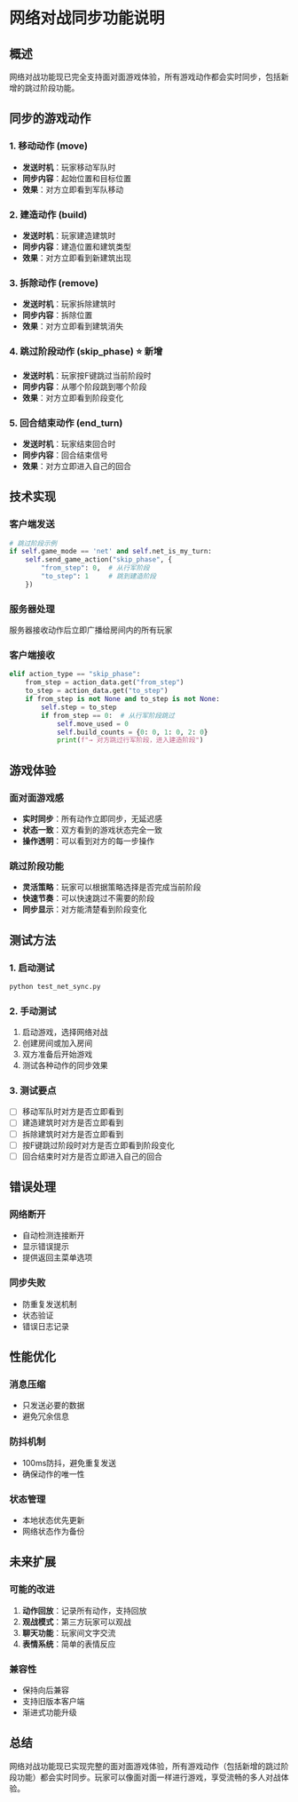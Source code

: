 # 网络对战同步功能说明

## 概述
网络对战功能现已完全支持面对面游戏体验，所有游戏动作都会实时同步，包括新增的跳过阶段功能。

## 同步的游戏动作

### 1. 移动动作 (move)
- **发送时机**：玩家移动军队时
- **同步内容**：起始位置和目标位置
- **效果**：对方立即看到军队移动

### 2. 建造动作 (build)
- **发送时机**：玩家建造建筑时
- **同步内容**：建造位置和建筑类型
- **效果**：对方立即看到新建筑出现

### 3. 拆除动作 (remove)
- **发送时机**：玩家拆除建筑时
- **同步内容**：拆除位置
- **效果**：对方立即看到建筑消失

### 4. 跳过阶段动作 (skip_phase) ⭐ 新增
- **发送时机**：玩家按F键跳过当前阶段时
- **同步内容**：从哪个阶段跳到哪个阶段
- **效果**：对方立即看到阶段变化

### 5. 回合结束动作 (end_turn)
- **发送时机**：玩家结束回合时
- **同步内容**：回合结束信号
- **效果**：对方立即进入自己的回合

## 技术实现

### 客户端发送
```python
# 跳过阶段示例
if self.game_mode == 'net' and self.net_is_my_turn:
    self.send_game_action("skip_phase", {
        "from_step": 0,  # 从行军阶段
        "to_step": 1     # 跳到建造阶段
    })
```

### 服务器处理
服务器接收动作后立即广播给房间内的所有玩家

### 客户端接收
```python
elif action_type == "skip_phase":
    from_step = action_data.get("from_step")
    to_step = action_data.get("to_step")
    if from_step is not None and to_step is not None:
        self.step = to_step
        if from_step == 0:  # 从行军阶段跳过
            self.move_used = 0
            self.build_counts = {0: 0, 1: 0, 2: 0}
            print(f"→ 对方跳过行军阶段，进入建造阶段")
```

## 游戏体验

### 面对面游戏感
- **实时同步**：所有动作立即同步，无延迟感
- **状态一致**：双方看到的游戏状态完全一致
- **操作透明**：可以看到对方的每一步操作

### 跳过阶段功能
- **灵活策略**：玩家可以根据策略选择是否完成当前阶段
- **快速节奏**：可以快速跳过不需要的阶段
- **同步显示**：对方能清楚看到阶段变化

## 测试方法

### 1. 启动测试
```bash
python test_net_sync.py
```

### 2. 手动测试
1. 启动游戏，选择网络对战
2. 创建房间或加入房间
3. 双方准备后开始游戏
4. 测试各种动作的同步效果

### 3. 测试要点
- [ ] 移动军队时对方是否立即看到
- [ ] 建造建筑时对方是否立即看到
- [ ] 拆除建筑时对方是否立即看到
- [ ] 按F键跳过阶段时对方是否立即看到阶段变化
- [ ] 回合结束时对方是否立即进入自己的回合

## 错误处理

### 网络断开
- 自动检测连接断开
- 显示错误提示
- 提供返回主菜单选项

### 同步失败
- 防重复发送机制
- 状态验证
- 错误日志记录

## 性能优化

### 消息压缩
- 只发送必要的数据
- 避免冗余信息

### 防抖机制
- 100ms防抖，避免重复发送
- 确保动作的唯一性

### 状态管理
- 本地状态优先更新
- 网络状态作为备份

## 未来扩展

### 可能的改进
1. **动作回放**：记录所有动作，支持回放
2. **观战模式**：第三方玩家可以观战
3. **聊天功能**：玩家间文字交流
4. **表情系统**：简单的表情反应

### 兼容性
- 保持向后兼容
- 支持旧版本客户端
- 渐进式功能升级

## 总结

网络对战功能现已实现完整的面对面游戏体验，所有游戏动作（包括新增的跳过阶段功能）都会实时同步。玩家可以像面对面一样进行游戏，享受流畅的多人对战体验。 